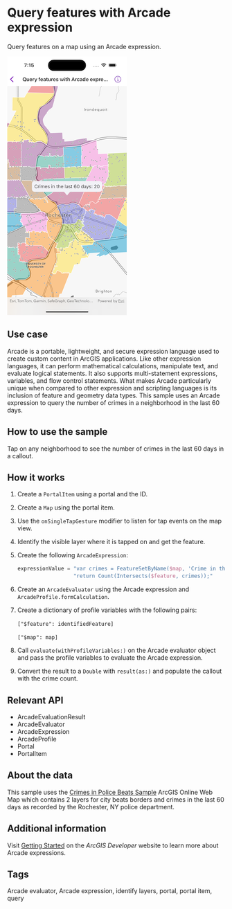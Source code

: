 # Query features with Arcade expression

Query features on a map using an Arcade expression.

![QueryFeaturesWithArcadeExpression](query-features-with-arcade-expression.png)

## Use case

Arcade is a portable, lightweight, and secure expression language used to create custom content in ArcGIS applications. Like other expression languages, it can perform mathematical calculations, manipulate text, and evaluate logical statements. It also supports multi-statement expressions, variables, and flow control statements. What makes Arcade particularly unique when compared to other expression and scripting languages is its inclusion of feature and geometry data types. This sample uses an Arcade expression to query the number of crimes in a neighborhood in the last 60 days.

## How to use the sample

Tap on any neighborhood to see the number of crimes in the last 60 days in a callout.

## How it works

1. Create a `PortalItem` using a portal and the ID.
2. Create a `Map` using the portal item.
3. Use the `onSingleTapGesture` modifier to listen for tap events on the map view.
4. Identify the visible layer where it is tapped on and get the feature.
5. Create the following `ArcadeExpression`:

    ```swift		
    expressionValue = "var crimes = FeatureSetByName($map, 'Crime in the last 60 days');\n"
                      "return Count(Intersects($feature, crimes));"
    ```

6. Create an `ArcadeEvaluator` using the Arcade expression and `ArcadeProfile.formCalculation`.
7. Create a dictionary of profile variables with the following pairs:

    `["$feature": identifiedFeature]`

    `["$map": map]`

8. Call `evaluate(withProfileVariables:)` on the Arcade evaluator object and pass the profile variables to evaluate the Arcade expression.
9. Convert the result to a `Double` with `result(as:)` and populate the callout with the crime count.

## Relevant API

* ArcadeEvaluationResult
* ArcadeEvaluator
* ArcadeExpression
* ArcadeProfile
* Portal
* PortalItem

## About the data

This sample uses the [Crimes in Police Beats Sample](https://www.arcgis.com/home/item.html?id=539d93de54c7422f88f69bfac2aebf7d) ArcGIS Online Web Map which contains 2 layers for city beats borders and crimes in the last 60 days as recorded by the Rochester, NY police department.

## Additional information

Visit [Getting Started](https://developers.arcgis.com/arcade/) on the *ArcGIS Developer* website to learn more about Arcade expressions.

## Tags

Arcade evaluator, Arcade expression, identify layers, portal, portal item, query

